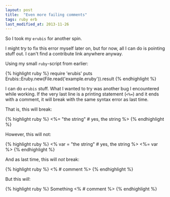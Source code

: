 ```yaml
---
layout: post
title:  "Even more failing comments"
tags: ruby erb
last_modified_at: 2013-11-26
---
```


So I took my `erubis` for another spin.

I might try to fix this error myself later on, but for now, all I can do is pointing stuff out.
I can't find a contribute link anywhere anyway.

Using my small `ruby`-script from earlier:

{% highlight ruby %}
require 'erubis'
puts Erubis::Eruby.new(File.read('example.eruby')).result
{% endhighlight %}

I can do `erubis` stuff.
What I wanted to try was another bug I encountered while working.
If the very last line is a printing statement (`<%=`) and it ends with a comment, it will break with the same syntax error as last time.

That is, this will break:

{% highlight ruby %}
<%= "the string" # yes, the string %>
{% endhighlight %}

However, this will not:

{% highlight ruby %}
<% var = "the string" # yes, the string %>
<%= var %>
{% endhighlight %}

And as last time, this will *not* break:

{% highlight ruby %}
<% # comment %>
{% endhighlight %}

But this *will*:

{% highlight ruby %}
Something <% # comment %>
{% endhighlight %}

